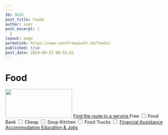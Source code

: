 ```yaml
---
---
ID: 3631
post_title: Foods
author: user
post_excerpt: |
  |
layout: page
permalink: https://www.carefreeyouth.tk/foods/
published: true
post_date: 2019-09-23 08:52:41
---
```

<h1>Food</h1>		
										<img width="209" height="90" src="https://www.carefreeyouth.tk/wp-content/uploads/2019/06/leaf-free-img.png" alt="" />											
			<a href="https://www.carefreeyouth.tk/food-map/" role="button">
						Find the route to a service
					</a>
<label >Free
  <input type="checkbox" value='Free'>
</label>
<label >Food Bank
  <input type="checkbox" value='Food Bank'>
</label>
<label>Cheap
  <input type="checkbox" value='Cheap'>
</label>
<label>Soup Kitchen
  <input type="checkbox" value='Soup Kitchen'>
</label>
<label>Food Trucks
  <input type="checkbox" value='Food Trucks'>
</label>
			<a href="https://www.carefreeyouth.tk/finance/" role="button">
						Financial Assistance
					</a>
			<a href="https://www.carefreeyouth.tk/accommodation/" role="button">
						Accommodation
					</a>
			<a href="https://www.carefreeyouth.tk/education-jobs/" role="button">
						Education & Jobs
					</a>